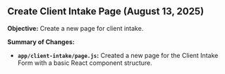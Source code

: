 
## Create Client Intake Page (August 13, 2025)

**Objective:** Create a new page for client intake.

**Summary of Changes:**

-   **`app/client-intake/page.js`:** Created a new page for the Client Intake Form with a basic React component structure.
